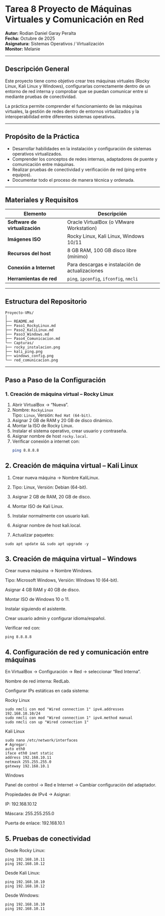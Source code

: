 # Tarea 8 Proyecto de Máquinas Virtuales y Comunicación en Red

**Autor:** Rodian Daniel Garay Peralta  
**Fecha:** Octubre de 2025  
**Asignatura:** Sistemas Operativos / Virtualización  
**Monitor:** Melanie  

---

## Descripción General

Este proyecto tiene como objetivo crear tres máquinas virtuales (Rocky Linux, Kali Linux y Windows), configurarlas correctamente dentro de un entorno de red interna y comprobar que se puedan comunicar entre sí mediante pruebas de conectividad.  

La práctica permite comprender el funcionamiento de las máquinas virtuales, la gestión de redes dentro de entornos virtualizados y la interoperabilidad entre diferentes sistemas operativos.

---

## Propósito de la Práctica

- Desarrollar habilidades en la instalación y configuración de sistemas operativos virtualizados.  
- Comprender los conceptos de redes internas, adaptadores de puente y comunicación entre máquinas.  
- Realizar pruebas de conectividad y verificación de red (ping entre equipos).  
- Documentar todo el proceso de manera técnica y ordenada.

---

## Materiales y Requisitos

| Elemento | Descripción |
|-----------|--------------|
| **Software de virtualización** | Oracle VirtualBox (o VMware Workstation) |
| **Imágenes ISO** | Rocky Linux, Kali Linux, Windows 10/11 |
| **Recursos del host** | 8 GB RAM, 100 GB disco libre (mínimo) |
| **Conexión a Internet** | Para descargas e instalación de actualizaciones |
| **Herramientas de red** | `ping`, `ipconfig`, `ifconfig`, `nmcli` |

---

## Estructura del Repositorio
```
Proyecto-VMs/
│
├── README.md
├── Paso1_RockyLinux.md
├── Paso2_KaliLinux.md
├── Paso3_Windows.md
├── Paso4_Comunicacion.md
└── Capturas/
├── rocky_instalacion.png
├── kali_ping.png
├── windows_config.png
└── red_comunicacion.png
```

---

## Paso a Paso de la Configuración

### 1. Creación de máquina virtual – Rocky Linux
1. Abrir VirtualBox → “Nueva”.
2. Nombre: `RockyLinux`  
   Tipo: `Linux`, Versión: `Red Hat (64-bit)`.
3. Asignar 2 GB de RAM y 20 GB de disco dinámico.
4. Montar la ISO de Rocky Linux.
5. Instalar el sistema operativo, crear usuario y contraseña.
6. Asignar nombre de host `rocky.local`.
7. Verificar conexión a internet con:
   ```bash
   ping 8.8.8.8
## 2. Creación de máquina virtual – Kali Linux

1. Crear nueva máquina → Nombre KaliLinux.

2. Tipo: Linux, Versión: Debian (64-bit).

3. Asignar 2 GB de RAM, 20 GB de disco.

4. Montar ISO de Kali Linux.

5. Instalar normalmente con usuario kali.

6. Asignar nombre de host kali.local.

7. Actualizar paquetes:

```
sudo apt update && sudo apt upgrade -y
```

## 3. Creación de máquina virtual – Windows

Crear nueva máquina → Nombre Windows.

Tipo: Microsoft Windows, Versión: Windows 10 (64-bit).

Asignar 4 GB RAM y 40 GB de disco.

Montar ISO de Windows 10 o 11.

Instalar siguiendo el asistente.

Crear usuario admin y configurar idioma/español.

Verificar red con:
```
ping 8.8.8.8
```
## 4. Configuración de red y comunicación entre máquinas

En VirtualBox → Configuración → Red → seleccionar “Red Interna”.

Nombre de red interna: RedLab.

Configurar IPs estáticas en cada sistema:

Rocky Linux
```
sudo nmcli con mod "Wired connection 1" ipv4.addresses 192.168.10.10/24
sudo nmcli con mod "Wired connection 1" ipv4.method manual
sudo nmcli con up "Wired connection 1"
```
Kali Linux
```
sudo nano /etc/network/interfaces
# Agregar:
auto eth0
iface eth0 inet static
address 192.168.10.11
netmask 255.255.255.0
gateway 192.168.10.1
```  
Windows

Panel de control → Red e Internet → Cambiar configuración del adaptador.

Propiedades de IPv4 → Asignar:

IP: 192.168.10.12

Máscara: 255.255.255.0

Puerta de enlace: 192.168.10.1

 ## 5. Pruebas de conectividad

Desde Rocky Linux:
```
ping 192.168.10.11
ping 192.168.10.12
```

Desde Kali Linux:
```
ping 192.168.10.10
ping 192.168.10.12
```

Desde Windows:
```
ping 192.168.10.10
ping 192.168.10.11
```


